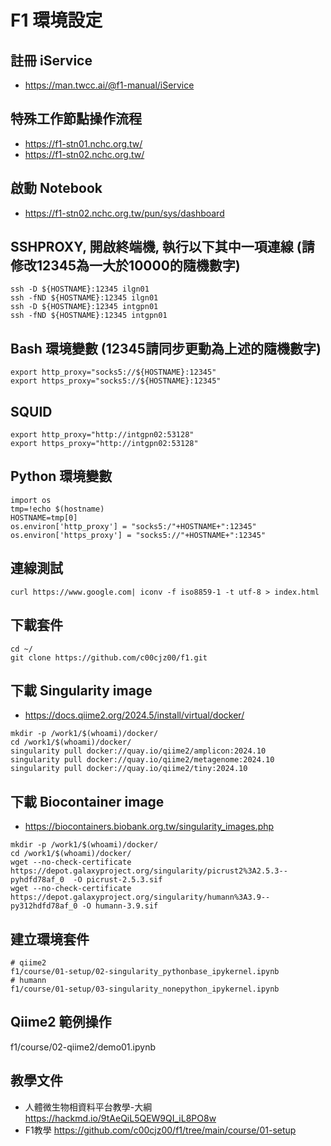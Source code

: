 # F1 環境設定
## 註冊 iService
- https://man.twcc.ai/@f1-manual/iService
## 特殊工作節點操作流程 
- https://f1-stn01.nchc.org.tw/
- https://f1-stn02.nchc.org.tw/
## 啟動 Notebook
- https://f1-stn02.nchc.org.tw/pun/sys/dashboard
## SSHPROXY, 開啟終端機, 執行以下其中一項連線 (請修改12345為一大於10000的隨機數字) 
```
ssh -D ${HOSTNAME}:12345 ilgn01
ssh -fND ${HOSTNAME}:12345 ilgn01
ssh -D ${HOSTNAME}:12345 intgpn01
ssh -fND ${HOSTNAME}:12345 intgpn01
```
## Bash 環境變數 (12345請同步更動為上述的隨機數字)
```
export http_proxy="socks5://${HOSTNAME}:12345"
export https_proxy="socks5://${HOSTNAME}:12345"
```

## SQUID
```
export http_proxy="http://intgpn02:53128"
export https_proxy="http://intgpn02:53128"
```

## Python 環境變數
```
import os
tmp=!echo $(hostname)
HOSTNAME=tmp[0]
os.environ['http_proxy'] = "socks5:/"+HOSTNAME+":12345" 
os.environ['https_proxy'] = "socks5://"+HOSTNAME+":12345" 
```
## 連線測試
```
curl https://www.google.com| iconv -f iso8859-1 -t utf-8 > index.html
```
## 下載套件
```
cd ~/
git clone https://github.com/c00cjz00/f1.git
```
## 下載 Singularity image
- https://docs.qiime2.org/2024.5/install/virtual/docker/
```
mkdir -p /work1/$(whoami)/docker/
cd /work1/$(whoami)/docker/
singularity pull docker://quay.io/qiime2/amplicon:2024.10
singularity pull docker://quay.io/qiime2/metagenome:2024.10
singularity pull docker://quay.io/qiime2/tiny:2024.10
```
## 下載 Biocontainer image
- https://biocontainers.biobank.org.tw/singularity_images.php
```
mkdir -p /work1/$(whoami)/docker/
cd /work1/$(whoami)/docker/
wget --no-check-certificate https://depot.galaxyproject.org/singularity/picrust2%3A2.5.3--pyhdfd78af_0  -O picrust-2.5.3.sif
wget --no-check-certificate https://depot.galaxyproject.org/singularity/humann%3A3.9--py312hdfd78af_0 -O humann-3.9.sif
```
## 建立環境套件
```
# qiime2
f1/course/01-setup/02-singularity_pythonbase_ipykernel.ipynb
# humann
f1/course/01-setup/03-singularity_nonepython_ipykernel.ipynb
```
## Qiime2 範例操作
f1/course/02-qiime2/demo01.ipynb

##  教學文件
- 人體微生物相資料平台教學-大綱 https://hackmd.io/9tAeQiL5QEW9QI_iL8PO8w
- F1教學 https://github.com/c00cjz00/f1/tree/main/course/01-setup
